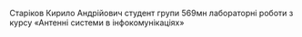 Старіков Кирило Андрійович
студент групи 569мн
лабораторні роботи з курсу «Антенні системи в інфокомунікаціях»